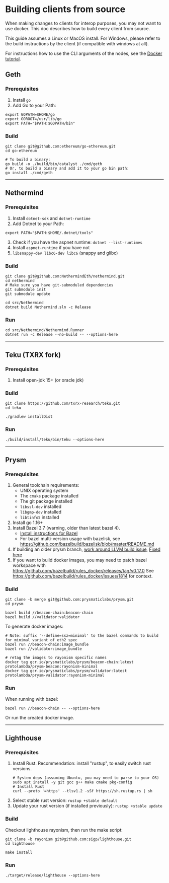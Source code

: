 # Building clients from source

When making changes to clients for interop purposes, you may not want to use docker.
This doc describes how to build every client from source.

This guide assumes a Linux or MacOS install.
For Windows, please refer to the build instructions by the client (if compatible with windows at all).

For instructions how to use the CLI arguments of the nodes, see the [Docker tutorial](./from_docker.md). 

## Geth

### Prerequisites

1. Install `go`
2. Add Go to your Path:
```shell
export GOPATH=$HOME/go
export GOROOT=/usr/lib/go
export PATH="$PATH:$GOPATH/bin"
```

### Build

```shell
git clone git@github.com:ethereum/go-ethereum.git
cd go-ethereum

# To build a binary:
go build -o ./build/bin/catalyst ./cmd/geth
# Or, to build a binary and add it to your go bin path:
go install ./cmd/geth
```

----

## Nethermind

### Prerequisites

1. Install `dotnet-sdk` and `dotnet-runtime`
2. Add Dotnet to your Path:
```shell
export PATH="$PATH:$HOME/.dotnet/tools"
```
3. Check if you have the aspnet runtime: `dotnet --list-runtimes`
4. Install `aspnet-runtime` if you have not
5. `libsnappy-dev libc6-dev libc6` (snappy and glibc)

### Build

```shell
git clone git@github.com:NethermindEth/nethermind.git
cd nethermind
# Make sure you have git-submoduled dependencies
git submodule init
git submodule update

cd src/Nethermind
dotnet build Nethermind.sln -c Release
```

### Run

```shell
cd src/Nethermind/Nethermind.Runner
dotnet run -c Release --no-build -- --options-here
```

----

## Teku (TXRX fork)

### Prerequisites

1. Install open-jdk 15+ (or oracle jdk)

### Build

```shell
git clone https://github.com/txrx-research/teku.git
cd teku

./gradlew installDist
```

### Run

```shell
./build/install/teku/bin/teku --options-here
```

----

## Prysm

### Prerequisites

1. General toolchain requirements:
   - UNIX operating system
   - The `cmake` package installed
   - The git package installed
   - `libssl-dev` installed
   - `libgmp-dev` installed
   - `libtinfo5` installed
2. Install go 1.16+
3. Install Bazel 3.7 (warning, older than latest bazel 4).
   - [Install instructions for Bazel](https://docs.bazel.build/versions/3.7.0/install.html)
   - For bazel multi-version usage with bazelisk, see https://github.com/bazelbuild/bazelisk/blob/master/README.md
4. If building an older prysm branch, [work around LLVM build issue](https://github.com/prysmaticlabs/prysm/issues/8072), [Fixed here](https://github.com/prysmaticlabs/prysm/pull/8839)
5. If you want to build docker images, you may need to patch bazel workspace with https://github.com/bazelbuild/rules_docker/releases/tag/v0.17.0
   See https://github.com/bazelbuild/rules_docker/issues/1814 for context.

### Build

```shell
git clone -b merge git@github.com:prysmaticlabs/prysm.git
cd prysm
```

```shell
bazel build //beacon-chain:beacon-chain
bazel build //validator:validator
```

To generate docker images:

```shell
# Note: suffix '--define=ssz=minimal' to the bazel commands to build for minimal variant of eth2 spec 
bazel run //beacon-chain:image_bundle
bazel run //validator:image_bundle

# retag the images to rayonism specific names
docker tag gcr.io/prysmaticlabs/prysm/beacon-chain:latest protolambda/prysm-beacon:rayonism-minimal
docker tag gcr.io/prysmaticlabs/prysm/validator:latest protolambda/prysm-validator:rayonism-minimal
```

### Run

When running with bazel:
```shell
bazel run //beacon-chain -- --options-here
```
Or run the created docker image.

----

## Lighthouse

### Prerequisites

1. Install Rust. Recommendation: install "rustup", to easily switch rust versions.
   ```shell
   # System deps (assuming Ubuntu, you may need to parse to your OS)
   sudo apt install -y git gcc g++ make cmake pkg-config
   # Install Rust
   curl --proto '=https' --tlsv1.2 -sSf https://sh.rustup.rs | sh
   ```
2. Select stable rust version: `rustup +stable default`
3. Update your rust version (if installed previously): `rustup +stable update`

### Build

Checkout lighthouse rayonism, then run the make script:
```shell
git clone -b rayonism git@github.com:sigp/lighthouse.git
cd lighthouse

make install
```

### Run

```shell
./target/release/lighthouse --options-here
```
